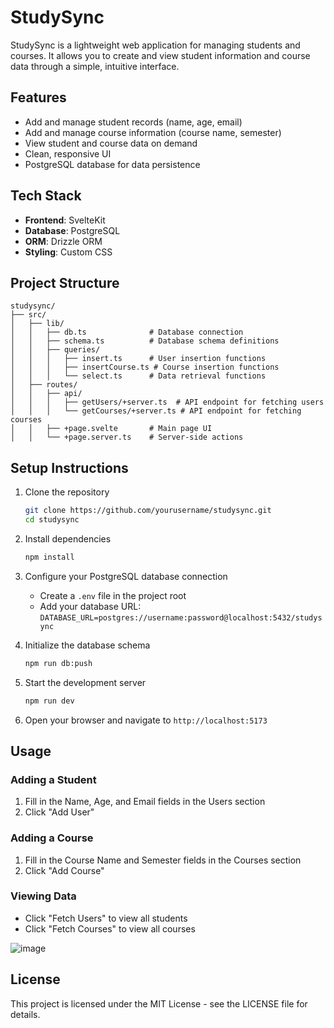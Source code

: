 # StudySync

StudySync is a lightweight web application for managing students and courses. It allows you to create and view student information and course data through a simple, intuitive interface.

## Features

- Add and manage student records (name, age, email)
- Add and manage course information (course name, semester)
- View student and course data on demand
- Clean, responsive UI
- PostgreSQL database for data persistence

## Tech Stack

- **Frontend**: SvelteKit
- **Database**: PostgreSQL
- **ORM**: Drizzle ORM
- **Styling**: Custom CSS

## Project Structure

```
studysync/
├── src/
│   ├── lib/
│   │   ├── db.ts              # Database connection
│   │   ├── schema.ts          # Database schema definitions
│   │   ├── queries/
│   │   │   ├── insert.ts      # User insertion functions
│   │   │   ├── insertCourse.ts # Course insertion functions
│   │   │   └── select.ts      # Data retrieval functions
│   ├── routes/
│   │   ├── api/
│   │   │   ├── getUsers/+server.ts  # API endpoint for fetching users
│   │   │   └── getCourses/+server.ts # API endpoint for fetching courses
│   │   ├── +page.svelte       # Main page UI
│   │   └── +page.server.ts    # Server-side actions
```

## Setup Instructions

1. Clone the repository
   ```bash
   git clone https://github.com/yourusername/studysync.git
   cd studysync
   ```

2. Install dependencies
   ```bash
   npm install
   ```

3. Configure your PostgreSQL database connection
   - Create a `.env` file in the project root
   - Add your database URL: `DATABASE_URL=postgres://username:password@localhost:5432/studysync`

4. Initialize the database schema
   ```bash
   npm run db:push
   ```

5. Start the development server
   ```bash
   npm run dev
   ```

6. Open your browser and navigate to `http://localhost:5173`

## Usage

### Adding a Student
1. Fill in the Name, Age, and Email fields in the Users section
2. Click "Add User"

### Adding a Course
1. Fill in the Course Name and Semester fields in the Courses section
2. Click "Add Course"

### Viewing Data
- Click "Fetch Users" to view all students
- Click "Fetch Courses" to view all courses

![image](https://github.com/user-attachments/assets/5c3dc308-6cbe-43a4-9372-32dcbcd6f6fa)

## License

This project is licensed under the MIT License - see the LICENSE file for details.
